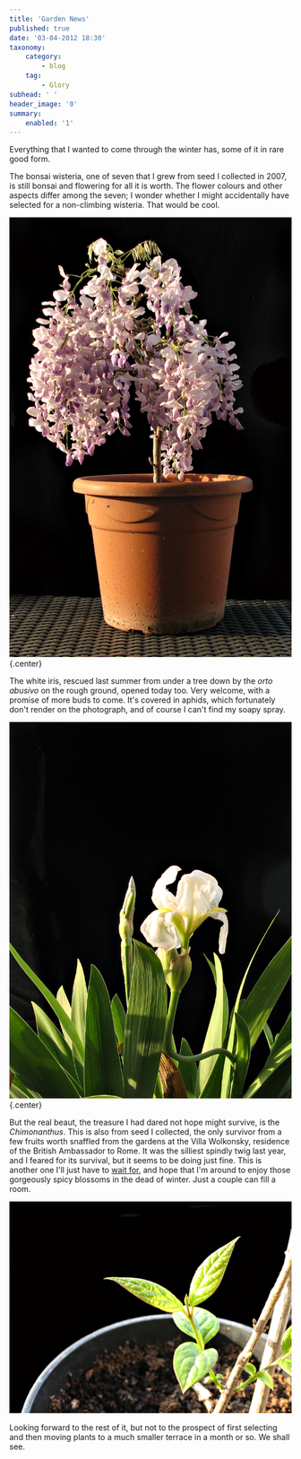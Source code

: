 ```yaml
---
title: 'Garden News'
published: true
date: '03-04-2012 18:30'
taxonomy:
    category:
        - blog
    tag:
        - Glory
subhead: ' '
header_image: '0'
summary:
    enabled: '1'
---
```


Everything that I wanted to come through the winter has, some of it in rare good form.

The bonsai wisteria, one of seven that I grew from seed I collected in 2007, is still bonsai and flowering for all it is worth. The flower colours and other aspects differ among the seven; I wonder whether I might accidentally have selected for a non-climbing wisteria. That would be cool.

![Bonsai wisteria](Bonsai-Wisteria.png){.center} 

The white iris, rescued last summer from under a tree down by the _orto abusivo_ on the rough ground, opened today too. Very welcome, with a promise of more buds to come. It's covered in aphids, which fortunately don't render on the photograph, and of course I can't find my soapy spray.

![white iris](White-Iris.png){.center} 

But the real beaut, the treasure I had dared not hope might survive, is the _Chimonanthus_. This is also from seed I collected, the only survivor from a few fruits worth snaffled from the gardens at the Villa Wolkonsky, residence of the British Ambassador to Rome. It was the silliest spindly twig last year, and I feared for its survival, but it seems to be doing just fine. This is another one I'll just have to [wait for](../loss), and hope that I'm around to enjoy those gorgeously spicy blossoms in the dead of winter. Just a couple can fill a room.

![Chimonantus](Chimonanthus.png)

Looking forward to the rest of it, but not to the prospect of first selecting and then moving plants to a much smaller terrace in a month or so. We shall see.

